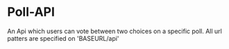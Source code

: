 # Poll-API
An Api which users can vote between two choices on a specific poll.
All url patters are specified on 'BASEURL/api'
